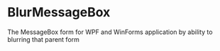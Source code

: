 # BlurMessageBox
The MessageBox form for WPF and WinForms application by ability to blurring that parent form
